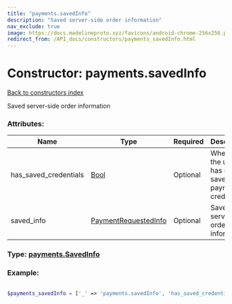 ```yaml
---
title: "payments.savedInfo"
description: "Saved server-side order information"
nav_exclude: true
image: https://docs.madelineproto.xyz/favicons/android-chrome-256x256.png
redirect_from: /API_docs/constructors/payments_savedInfo.html
---
```

# Constructor: payments.savedInfo  
[Back to constructors index](/API_docs/constructors/index.html)



Saved server-side order information

### Attributes:

| Name     |    Type       | Required | Description |
|----------|---------------|----------|-------------|
|has\_saved\_credentials|[Bool](/API_docs/types/Bool.html) | Optional|Whether the user has some saved payment credentials|
|saved\_info|[PaymentRequestedInfo](/API_docs/types/PaymentRequestedInfo.html) | Optional|Saved server-side order information|



### Type: [payments.SavedInfo](/API_docs/types/payments.SavedInfo.html)


### Example:

```php

$payments_savedInfo = ['_' => 'payments.savedInfo', 'has_saved_credentials' => Bool, 'saved_info' => PaymentRequestedInfo];
```  
